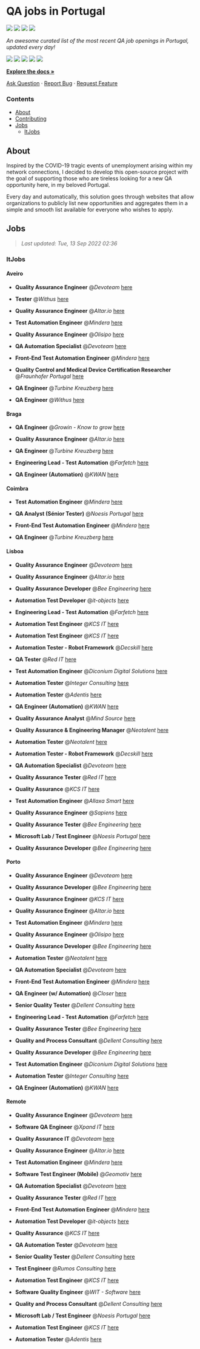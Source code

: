 QA jobs in Portugal
========================

![](https://img.shields.io/static/v1?label=%F0%9F%8C%9F&message=If%20Useful&color=BC4E99)
[![](https://img.shields.io/github/stars/sergiomartins8/qa-jobs-in-portugal)](https://github.com/sergiomartins8/qa-jobs-in-portugal/stargazers)
[![](https://img.shields.io/github/forks/sergiomartins8/qa-jobs-in-portugal)](https://github.com/sergiomartins8/qa-jobs-in-portugal/network/members)
[![](https://img.shields.io/badge/-sergiomartins8-blue?logo=Linkedin&logoColor=white)](https://www.linkedin.com/in/sergiomartins8/)

_An awesome curated list of the most recent QA job openings in Portugal, updated every day!_

[![](https://img.shields.io/github/v/release/sergiomartins8/qa-jobs-in-portugal)](https://github.com/sergiomartins8/qa-jobs-in-portugal/releases)
[![](https://github.com/sergiomartins8/qa-jobs-in-portugal/workflows/release/badge.svg)](https://github.com/sergiomartins8/qa-jobs-in-portugal/actions?query=workflow%3Arelease)
[![](https://img.shields.io/github/issues/sergiomartins8/qa-jobs-in-portugal)](https://github.com/sergiomartins8/qa-jobs-in-portugal/issues)
[![](https://img.shields.io/github/contributors/sergiomartins8/qa-jobs-in-portugal)](https://github.com/sergiomartins8/qa-jobs-in-portugal/graphs/contributors)
[![](https://img.shields.io/github/license/sergiomartins8/qa-jobs-in-portugal)](https://github.com/sergiomartins8/qa-jobs-in-portugal/blob/master/LICENSE)

**[Explore the docs »](https://github.com/sergiomartins8/qa-jobs-in-portugal/blob/master/docs/DOCUMENTATION.md)**

[Ask Question](https://github.com/sergiomartins8/qa-jobs-in-portugal/issues) 
·
[Report Bug](https://github.com/sergiomartins8/qa-jobs-in-portugal/issues)
·
[Request Feature](https://github.com/sergiomartins8/qa-jobs-in-portugal/issues)

### Contents
* [About](#about)
* [Contributing](https://github.com/sergiomartins8/qa-jobs-in-portugal/blob/master/docs/CONTRIBUTING.md)
* [Jobs](#jobs)
  * [ItJobs](#itjobs)

## About
Inspired by the COVID-19 tragic events of unemployment arising within my network connections, I decided to develop this open-source project with the goal of supporting those who are tireless looking for a new QA opportunity here, in my beloved Portugal.

Every day and automatically, this solution goes through websites that allow organizations to publicly list new opportunities and aggregates them in a simple and smooth list available for everyone who wishes to apply.

Jobs
---------

> _Last updated: Tue, 13 Sep 2022 02:36_

### ItJobs

#### Aveiro

- **Quality Assurance Engineer** @_Devoteam_ [here](https://www.itjobs.pt/oferta/441842/quality-assurance-engineer)


- **Tester** @_Withus_ [here](https://www.itjobs.pt/oferta/441750/tester)


- **Quality Assurance Engineer** @_Altar.io_ [here](https://www.itjobs.pt/oferta/441740/quality-assurance-engineer)


- **Test Automation Engineer** @_Mindera_ [here](https://www.itjobs.pt/oferta/441120/test-automation-engineer)


- **Quality Assurance Engineer** @_Olisipo_ [here](https://www.itjobs.pt/oferta/440177/quality-assurance-engineer)


- **QA Automation Specialist** @_Devoteam_ [here](https://www.itjobs.pt/oferta/440639/qa-automation-specialist)


- **Front-End Test Automation Engineer** @_Mindera_ [here](https://www.itjobs.pt/oferta/442785/front-end-test-automation-engineer)


- **Quality Control and Medical Device Certification Researcher** @_Fraunhofer Portugal_ [here](https://www.itjobs.pt/oferta/441367/quality-control-and-medical-device-certification-researcher)


- **QA Engineer** @_Turbine Kreuzberg_ [here](https://www.itjobs.pt/oferta/441738/qa-engineer-all-genders)


- **QA Engineer** @_Withus_ [here](https://www.itjobs.pt/oferta/440478/qa-engineer)

#### Braga

- **QA Engineer** @_Growin - Know to grow_ [here](https://www.itjobs.pt/oferta/440265/qa-engineer)


- **Quality Assurance Engineer** @_Altar.io_ [here](https://www.itjobs.pt/oferta/441740/quality-assurance-engineer)


- **QA Engineer** @_Turbine Kreuzberg_ [here](https://www.itjobs.pt/oferta/441738/qa-engineer-all-genders)


- **Engineering Lead - Test Automation** @_Farfetch_ [here](https://www.itjobs.pt/oferta/441074/engineering-lead-test-automation)


- **QA Engineer (Automation)** @_KWAN_ [here](https://www.itjobs.pt/oferta/441054/qa-engineer-automation)

#### Coimbra

- **Test Automation Engineer** @_Mindera_ [here](https://www.itjobs.pt/oferta/441120/test-automation-engineer)


- **QA Analyst (Sénior Tester)** @_Noesis Portugal_ [here](https://www.itjobs.pt/oferta/439945/qa-analyst-senior-tester)


- **Front-End Test Automation Engineer** @_Mindera_ [here](https://www.itjobs.pt/oferta/442785/front-end-test-automation-engineer)


- **QA Engineer** @_Turbine Kreuzberg_ [here](https://www.itjobs.pt/oferta/441738/qa-engineer-all-genders)

#### Lisboa

- **Quality Assurance Engineer** @_Devoteam_ [here](https://www.itjobs.pt/oferta/441842/quality-assurance-engineer)


- **Quality Assurance Engineer** @_Altar.io_ [here](https://www.itjobs.pt/oferta/441740/quality-assurance-engineer)


- **Quality Assurance Developer** @_Bee Engineering_ [here](https://www.itjobs.pt/oferta/440741/quality-assurance-developer)


- **Automation Test Developer** @_it-objects_ [here](https://www.itjobs.pt/oferta/441568/automation-test-developer)


- **Engineering Lead - Test Automation** @_Farfetch_ [here](https://www.itjobs.pt/oferta/441074/engineering-lead-test-automation)


- **Automation Test Engineer** @_KCS IT_ [here](https://www.itjobs.pt/oferta/440903/automation-test-engineer)


- **Automation Test Engineer** @_KCS IT_ [here](https://www.itjobs.pt/oferta/440830/automation-test-engineer)


- **Automation Tester - Robot Framework** @_Decskill_ [here](https://www.itjobs.pt/oferta/441302/automation-tester-robot-framework)


- **QA Tester** @_Red IT_ [here](https://www.itjobs.pt/oferta/441679/qa-tester)


- **Test Automation Engineer** @_Diconium Digital Solutions_ [here](https://www.itjobs.pt/oferta/441132/test-automation-engineer)


- **Automation Tester** @_Integer Consulting_ [here](https://www.itjobs.pt/oferta/442144/automation-tester)


- **Automation Tester** @_Adentis_ [here](https://www.itjobs.pt/oferta/442274/automation-tester)


- **QA Engineer (Automation)** @_KWAN_ [here](https://www.itjobs.pt/oferta/441054/qa-engineer-automation)


- **Quality Assurance Analyst** @_Mind Source_ [here](https://www.itjobs.pt/oferta/442585/quality-assurance-analyst)


- **Quality Assurance & Engineering Manager** @_Neotalent_ [here](https://www.itjobs.pt/oferta/441967/quality-assurance-engineering-manager)


- **Automation Tester** @_Neotalent_ [here](https://www.itjobs.pt/oferta/441515/automation-tester)


- **Automation Tester - Robot Framework** @_Decskill_ [here](https://www.itjobs.pt/oferta/441223/automation-tester-robot-framework)


- **QA Automation Specialist** @_Devoteam_ [here](https://www.itjobs.pt/oferta/440639/qa-automation-specialist)


- **Quality Assurance Tester** @_Red IT_ [here](https://www.itjobs.pt/oferta/441157/quality-assurance-tester)


- **Quality Assurance** @_KCS IT_ [here](https://www.itjobs.pt/oferta/441411/quality-assurance)


- **Test Automation Engineer** @_Allaxa Smart_ [here](https://www.itjobs.pt/oferta/440505/test-automation-engineer)


- **Quality Assurance Engineer** @_Sapiens_ [here](https://www.itjobs.pt/oferta/442280/quality-assurance-engineer)


- **Quality Assurance Tester** @_Bee Engineering_ [here](https://www.itjobs.pt/oferta/441808/quality-assurance-tester)


- **Microsoft Lab / Test Engineer** @_Noesis Portugal_ [here](https://www.itjobs.pt/oferta/439746/microsoft-lab-test-engineer)


- **Quality Assurance Developer** @_Bee Engineering_ [here](https://www.itjobs.pt/oferta/440392/quality-assurance-developer)

#### Porto

- **Quality Assurance Engineer** @_Devoteam_ [here](https://www.itjobs.pt/oferta/441842/quality-assurance-engineer)


- **Quality Assurance Developer** @_Bee Engineering_ [here](https://www.itjobs.pt/oferta/440745/quality-assurance-developer)


- **Quality Assurance Engineer** @_KCS IT_ [here](https://www.itjobs.pt/oferta/441271/quality-assurance-engineer)


- **Quality Assurance Engineer** @_Altar.io_ [here](https://www.itjobs.pt/oferta/441740/quality-assurance-engineer)


- **Test Automation Engineer** @_Mindera_ [here](https://www.itjobs.pt/oferta/441120/test-automation-engineer)


- **Quality Assurance Engineer** @_Olisipo_ [here](https://www.itjobs.pt/oferta/441005/quality-assurance-engineer)


- **Quality Assurance Developer** @_Bee Engineering_ [here](https://www.itjobs.pt/oferta/440741/quality-assurance-developer)


- **Automation Tester** @_Neotalent_ [here](https://www.itjobs.pt/oferta/441515/automation-tester)


- **QA Automation Specialist** @_Devoteam_ [here](https://www.itjobs.pt/oferta/440639/qa-automation-specialist)


- **Front-End Test Automation Engineer** @_Mindera_ [here](https://www.itjobs.pt/oferta/442785/front-end-test-automation-engineer)


- **QA Engineer (w/ Automation)** @_Closer_ [here](https://www.itjobs.pt/oferta/442755/qa-engineer-w-automation)


- **Senior Quality Tester** @_Dellent Consulting_ [here](https://www.itjobs.pt/oferta/440503/senior-quality-tester)


- **Engineering Lead - Test Automation** @_Farfetch_ [here](https://www.itjobs.pt/oferta/441074/engineering-lead-test-automation)


- **Quality Assurance Tester** @_Bee Engineering_ [here](https://www.itjobs.pt/oferta/441808/quality-assurance-tester)


- **Quality and Process Consultant** @_Dellent Consulting_ [here](https://www.itjobs.pt/oferta/441684/quality-and-process-consultant)


- **Quality Assurance Developer** @_Bee Engineering_ [here](https://www.itjobs.pt/oferta/440392/quality-assurance-developer)


- **Test Automation Engineer** @_Diconium Digital Solutions_ [here](https://www.itjobs.pt/oferta/441132/test-automation-engineer)


- **Automation Tester** @_Integer Consulting_ [here](https://www.itjobs.pt/oferta/442144/automation-tester)


- **QA Engineer (Automation)** @_KWAN_ [here](https://www.itjobs.pt/oferta/441054/qa-engineer-automation)

#### Remote

- **Quality Assurance Engineer** @_Devoteam_ [here](https://www.itjobs.pt/oferta/441842/quality-assurance-engineer)


- **Software QA Engineer** @_Xpand IT_ [here](https://www.itjobs.pt/oferta/442439/software-qa-engineer)


- **Quality Assurance IT** @_Devoteam_ [here](https://www.itjobs.pt/oferta/441152/quality-assurance-it)


- **Quality Assurance Engineer** @_Altar.io_ [here](https://www.itjobs.pt/oferta/441740/quality-assurance-engineer)


- **Test Automation Engineer** @_Mindera_ [here](https://www.itjobs.pt/oferta/441120/test-automation-engineer)


- **Software Test Engineer (Mobile)** @_Geomotiv_ [here](https://www.itjobs.pt/oferta/440872/software-test-engineer-mobile)


- **QA Automation Specialist** @_Devoteam_ [here](https://www.itjobs.pt/oferta/440639/qa-automation-specialist)


- **Quality Assurance Tester** @_Red IT_ [here](https://www.itjobs.pt/oferta/441157/quality-assurance-tester)


- **Front-End Test Automation Engineer** @_Mindera_ [here](https://www.itjobs.pt/oferta/442785/front-end-test-automation-engineer)


- **Automation Test Developer** @_it-objects_ [here](https://www.itjobs.pt/oferta/441568/automation-test-developer)


- **Quality Assurance** @_KCS IT_ [here](https://www.itjobs.pt/oferta/441411/quality-assurance)


- **QA Automation Tester** @_Devoteam_ [here](https://www.itjobs.pt/oferta/441736/qa-automation-tester)


- **Senior Quality Tester** @_Dellent Consulting_ [here](https://www.itjobs.pt/oferta/440503/senior-quality-tester)


- **Test Engineer** @_Rumos Consulting_ [here](https://www.itjobs.pt/oferta/442118/test-engineer)


- **Automation Test Engineer** @_KCS IT_ [here](https://www.itjobs.pt/oferta/440903/automation-test-engineer)


- **Software Quality Engineer** @_WIT - Software_ [here](https://www.itjobs.pt/oferta/442760/software-quality-engineer)


- **Quality and Process Consultant** @_Dellent Consulting_ [here](https://www.itjobs.pt/oferta/441684/quality-and-process-consultant)


- **Microsoft Lab / Test Engineer** @_Noesis Portugal_ [here](https://www.itjobs.pt/oferta/439746/microsoft-lab-test-engineer)


- **Automation Test Engineer** @_KCS IT_ [here](https://www.itjobs.pt/oferta/440830/automation-test-engineer)


- **Automation Tester** @_Adentis_ [here](https://www.itjobs.pt/oferta/442274/automation-tester)

